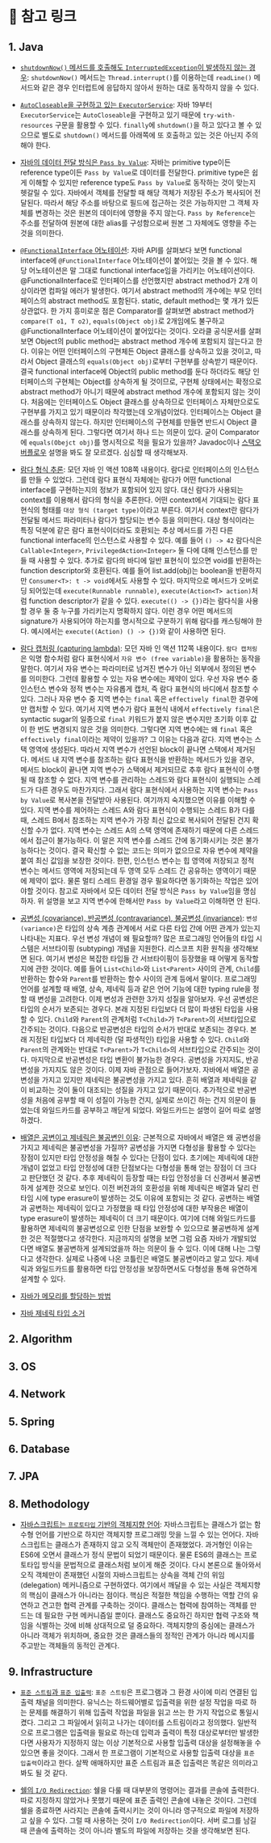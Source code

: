 # 🔗 참고 링크

## 1. Java

- [`shutdownNow()` 메서드를 호출해도 `InterruptedException`이 발생하지 않는 경우](https://stackoverflow.com/questions/70433737/threadpoolexecutor-shutdownnow-not-throwing-interruptedexception-in-thread): `shutdownNow()` 메서드는 `Thread.interrupt()`를 이용하는데 `readLine()` 메서드와 같은 경우 인터럽트에 응답하지 않아서 원하는 대로 동작하지 않을 수 있다.

- [`AutoCloseable`을 구현하고 있는 `ExecutorService`](https://stackoverflow.com/questions/41393417/why-does-the-executorservice-interface-not-implement-autocloseable): 자바 19부터 `ExecutorService`는 `AutoCloseable`을 구현하고 있기 때문에 `try-with-resources` 구문을 활용할 수 있다. `finally`에 `shutdown()`을 하고 있다고 볼 수 있으므로 별도로 `shutdown()` 메서드를 아래쪽에 또 호출하고 있는 것은 아닌지 주의해야 한다.

- [자바의 데이터 전달 방식은 `Pass by Value`](https://mangkyu.tistory.com/107): 자바는 primitive type이든 reference type이든 `Pass by Value`로 데이터를 전달한다. primitive type은 쉽게 이해할 수 있지만 reference type도 `Pass by Value`로 동작하는 것이 맞는지 헷갈릴 수 있다. 자바에서 객체를 전달할 때 해당 객체가 저장된 주소가 복사되어 전달된다. 따라서 해당 주소를 바탕으로 필드에 접근하는 것은 가능하지만 그 객체 자체를 변경하는 것은 원본의 데이터에 영향을 주지 않는다. `Pass by Reference`는 주소를 전달하여 원본에 대한 alias를 구성함으로써 원본 그 자체에도 영향을 주는 것을 의미한다.

- [`@FunctionalInterface` 어노테이션](https://docs.oracle.com/javase/8/docs/api/java/lang/FunctionalInterface.html): 자바 API를 살펴보다 보면 functional interface에 `@FunctionalInterface` 어노테이션이 붙어있는 것을 볼 수 있다. 해당 어노테이션은 말 그대로 functional interface임을 가리키는 어노테이션이다. @FunctionalInterface로 인터페이스를 선언했지만 abstract method가 2개 이상이라면 컴파일 에러가 발생한다. 여기서 abstract method의 개수에는 부모 인터페이스의 abstract method도 포함된다. static, default method는 몇 개가 있든 상관없다. 한 가지 흥미로운 점은 Comparator를 살펴보면 abstract method가 `compare(T o1, T o2)`, `equals(Object obj)`로 2개임에도 불구하고 @FunctionalInterface 어노테이션이 붙어있다는 것이다. 오라클 공식문서를 살펴보면 Object의 public method는 abstract method 개수에 포함되지 않는다고 한다. 이유는 어떤 인터페이스의 구현체든 Object 클래스를 상속하고 있을 것이고, 따라서 Object 클래스의 `equals(Object obj)`로부터 구현부를 상속받기 때문이다. 결국 functional interface에 Object의 public method를 둔다 하더라도 해당 인터페이스의 구현체는 Object를 상속하게 될 것이므로, 구현체 상태에서는 확정으로 abstract method가 아니기 때문에 abstract method 개수에 포함되지 않는 것이다. 처음에는 인터페이스도 Object 클래스를 상속하므로 인터페이스 자체만으로도 구현부를 가지고 있기 때문이라 착각했는데 오개념이었다. 인터페이스는 Object 클래스를 상속하지 않는다. 하지만 인터페이스의 구현체를 만들면 반드시 Object 클래스를 상속하게 된다. 그렇다면 여기서 하나 드는 의문이 있다. 굳이 Comparator에 `equals(Obejct obj)`를 명시적으로 적을 필요가 있을까? Javadoc이나 [스택오버플로우](https://stackoverflow.com/questions/11013850/why-does-comparator-declare-equals) 설명을 봐도 잘 모르겠다. 심심할 때 생각해보자.

- [람다 형식 추론](https://seoarc.tistory.com/86): 모던 자바 인 액션 108쪽 내용이다. 람다로 인터페이스의 인스턴스를 만들 수 있었다. 그런데 람다 표현식 자체에는 람다가 어떤 functional interface를 구현하는지의 정보가 포함되어 있지 않다. 대신 람다가 사용되는 context를 이용해서 람다의 형식을 추론한다. 어떤 context에서 기대되는 람다 표현식의 형태를 `대상 형식 (target type)`이라고 부른다. 여기서 context란 람다가 전달될 메서드 파라미터나 람다가 할당되는 변수 등을 의미한다. 대상 형식이라는 특징 덕분에 같은 람다 표현식이더라도 호환되는 추상 메서드를 가진 다른 functional interface의 인스턴스로 사용할 수 있다. 예를 들어 `() -> 42` 람다식은 `Callable<Integer>`, `PrivilegedAction<Integer>` 둘 다에 대해 인스턴스를 만들 때 사용할 수 있다. 추가로 람다의 바디에 일반 표현식이 있으면 void를 반환하는 function descriptor와 호환된다. 예를 들어 list.add(obj)는 boolean을 반환하지만 `Consumer<T>: t -> void`에서도 사용할 수 있다. 마지막으로 메서드가 오버로딩 되어있는데 `execute(Runnable runnable)`, `execute(Action<T> action)`처럼 function descriptor가 같을 수 있다. `execute(() -> {})`라는 람다식을 사용할 경우 둘 중 누구를 가리키는지 명확하지 않다. 이런 경우 어떤 메서드의 signature가 사용되어야 하는지를 명시적으로 구분하기 위해 람다를 캐스팅해야 한다. 예시에서는 `execute((Action) () -> {})`와 같이 사용하면 된다.

- [람다 캡처링 (capturing lambda)](https://vagabond95.me/posts/lambda-with-final/): 모던 자바 인 액션 112쪽 내용이다. `람다 캡처링`은 익명 함수처럼 람다 표현식에서 `자유 변수 (free variable)`을 활용하는 동작을 말한다. 여기서 자유 변수는 파라미터로 넘겨진 변수가 아닌 외부에서 정의된 변수를 의미한다. 그런데 활용할 수 있는 자유 변수에는 제약이 있다. 우선 자유 변수 중 인스턴스 변수와 정적 변수는 자유롭게 캡처, 즉 람다 표현식의 바디에서 참조할 수 있다. 그러나 자유 변수 중 지역 변수는 `final` 혹은 `effectively final`한 경우에만 캡처할 수 있다. 여기서 지역 변수가 람다 표현식 내에서 `effectively final`은 syntactic sugar의 일종으로 `final` 키워드가 붙지 않은 변수지만 초기화 이후 값이 한 번도 변경되지 않은 것을 의미한다. 그렇다면 지역 변수에는 왜 `final` 혹은 `effectively final`이라는 제약이 있을까? 그 이유는 다음과 같다. 지역 변수는 스택 영역에 생성된다. 따라서 지역 변수가 선언된 block이 끝나면 스택에서 제거된다. 메서드 내 지역 변수를 참조하는 람다 표현식을 반환하는 메서드가 있을 경우, 메서드 block이 끝나면 지역 변수가 스택에서 제거되므로 추후 람다 표현식이 수행될 때 참조할 수 없다. 지역 변수를 관리하는 스레드와 람다 표현식이 실행되는 스레드가 다른 경우도 마찬가지다. 그래서 람다 표현식에서 사용하는 지역 변수는 `Pass by Value`로 복사본을 전달받아 사용된다. 여기까지 숙지했으면 이유를 이해할 수 있다. 지역 변수를 제어하는 스레드 A와 람다 표현식이 수행되는 스레드 B가 다를 때, 스레드 B에서 참조하는 지역 변수가 가장 최신 값으로 복사되어 전달된 건지 확신할 수가 없다. 지역 변수는 스레드 A의 스택 영역에 존재하기 때문에 다른 스레드에서 접근이 불가능하다. 이 말은 지역 변수를 스레드 간에 동기화시키는 것은 불가능하다는 것이다. 결국 확신할 수 없는 코드는 의미가 없으므로 자유 변수에 제약을 붙여 최신 값임을 보장한 것이다. 한편, 인스턴스 변수는 힙 영역에 저장되고 정적 변수는 메서드 영역에 저장되는데 두 영역 모두 스레드 간 공유하는 영역이기 때문에 제약이 없다. 물론 멀티 스레드 환경일 경우 필요하다면 동기화하는 작업은 있어야할 것이다. 참고로 자바에서 모든 데이터 전달 방식은 `Pass by Value`임을 명심하자. 위 설명을 보고 지역 변수에 한해서만 `Pass by Value`라고 이해하면 안 된다.

- [공변성 (covariance), 반공변성 (contravariance), 불공변성 (invariance)](https://learn.microsoft.com/ko-kr/dotnet/standard/generics/covariance-and-contravariance): `변성 (variance)`은 타입의 상속 계층 관계에서 서로 다른 타입 간에 어떤 관계가 있는지 나타내는 지표다. 우선 변성 개념이 왜 필요할까? 많은 프로그래밍 언어들의 타입 시스템은 서브타이핑 (subtyping) 개념을 지원한다. 리스코프 치환 원칙을 생각해보면 된다. 여기서 변성은 복잡한 타입들 간 서브타이핑이 등장했을 때 어떻게 동작할지에 관한 것이다. 예를 들어 `List<Child>`와 `List<Parent>` 사이의 관계, `Child`를 반환하는 함수와 `Parent`를 반환하는 함수 사이의 관계 등에서 말이다. 프로그래밍 언어를 설계할 때 배열, 상속, 제네릭 등과 같은 언어 기능에 대한 typing rule을 정할 때 변성을 고려한다. 이제 변성과 관련한 3가지 성질을 알아보자. 우선 공변성은 타입의 순서가 보존되는 경우다. 본래 지정된 타입보다 더 많이 파생된 타입을 사용할 수 있다. `Child`와 `Parent`의 관계처럼 `T<Child>`가 `T<Parent>`의 서브타입으로 간주되는 것이다. 다음으로 반공변성은 타입의 순서가 반대로 보존되는 경우다. 본래 지정된 타입보다 더 제네릭한 (덜 파생적인) 타입을 사용할 수 있다. `Child`와 `Parent`의 관계와는 반대로 `T<Parent>`가 `T<Child>`의 서브타입으로 간주되는 것이다. 마지막으로 반공변성은 타입 변환이 불가능한 경우다. 공변성을 가지지도, 반공변성을 가지지도 않은 것이다. 이제 자바 관점으로 들어가보자. 자바에서 배열은 공변성을 가지고 있지만 제네릭은 불공변성을 가지고 있다. 흔히 배열과 제네릭을 같이 비교하는 것이 둘이 대조되는 성질을 가지고 있기 때문이다. 추가적으로 반공변성을 처음에 공부할 때 이 성질이 가능한 건지, 실제로 쓰이긴 하는 건지 의문이 들었는데 와일드카드를 공부하고 깨닫게 되었다. 와일드카드는 설명이 길어 따로 설명하겠다.

- [배열은 공변이고 제네릭은 불공변인 이유](https://stackoverflow.com/questions/18666710/why-are-arrays-covariant-but-generics-are-invariant): 근본적으로 자바에서 배열은 왜 공변성을 가지고 제네릭은 불공변성을 가질까? 공변성을 가지면 다형성을 활용할 수 있다는 장점이 있지만 타입 안정성을 해칠 수 있다는 단점이 있다. 초기에는 제네릭에 대한 개념이 없었고 타입 안정성에 대한 단점보다는 다형성을 통해 얻는 장점이 더 크다고 판단했던 것 같다. 추후 제네릭이 등장할 때는 타입 안정성을 더 신경써서 불공변하게 설계한 것으로 보인다. 이전 버전과의 호환성을 위해 제네릭은 배열과 달리 런타임 시에 type erasure이 발생하는 것도 이유에 포함되는 것 같다. 공변하는 배열과 공변하는 제네릭이 있다고 가정했을 때 타입 안정성에 대한 부작용은 배열이 type erasure이 발생하는 제네릭이 더 크기 때문이다. 여기에 더해 와일드카드를 활용하면 제네릭의 불공변성으로 인한 단점을 보완할 수 있으므로 불공변하게 설계한 것은 적절했다고 생각한다. 지금까지의 설명을 보면 그럼 요즘 자바가 개발되었다면 배열도 불공변하게 설계되었을까 하는 의문이 들 수 있다. 이에 대해 나는 그렇다고 생각한다. 실제로 나중에 나온 코틀린은 배열도 불공변이라고 알고 있다. 제네릭과 와일드카드를 활용하면 타입 안정성을 보장하면서도 다형성을 통해 유연하게 설계할 수 있다.

- [자바가 메모리를 할당하는 방법](https://tangoblog.tistory.com/m/14)

- [자바 제네릭 타입 소거](https://inpa.tistory.com/entry/JAVA-%E2%98%95-%EC%A0%9C%EB%84%A4%EB%A6%AD-%ED%83%80%EC%9E%85-%EC%86%8C%EA%B1%B0-%EC%BB%B4%ED%8C%8C%EC%9D%BC-%EA%B3%BC%EC%A0%95-%EC%95%8C%EC%95%84%EB%B3%B4%EA%B8%B0)

## 2. Algorithm

## 3. OS

## 4. Network

## 5. Spring

## 6. Database

## 7. JPA

## 8. Methodology

- [자바스크립트는 `프로토타입` 기반의 객체지향 언어](https://yozm.wishket.com/magazine/detail/1396/): 자바스크립트는 클래스가 없는 함수형 언어를 기반으로 하지만 객체지향 프로그래밍 맛을 느낄 수 있는 언어다. 자바스크립트는 클래스가 존재하지 않고 오직 객체만이 존재했었다. 과거형인 이유는 ES6에 오면서 클래스가 정식 문법이 되었기 때문이다. 물론 ES6의 클래스는 프로토타입 방식을 문법적으로 클래스처럼 보이게 해준 것이다. 다시 본론으로 돌아와서 오직 객체만이 존재했던 시절의 자바스크립트는 상속을 객체 간의 위임 (delegation) 메커니즘으로 구현하였다. 여기에서 깨달을 수 있는 사실은 객체지향의 핵심이 클래스가 아니라는 점이다. 핵심은 적절한 책임을 수행하는 역할 간의 유연하고 견고한 협력 관계를 구축하는 것이다. 클래스는 협력에 참여하는 객체를 만드는 데 필요한 구현 메커니즘일 뿐이다. 클래스도 중요하긴 하지만 협력 구조와 책임을 식별하는 것에 비해 상대적으로 덜 중요하다. 객체지향의 중심에는 클래스가 아니라 객체가 위치하며, 중요한 것은 클래스들의 정적인 관계가 아니라 메시지를 주고받는 객체들의 동적인 관계다.

## 9. Infrastructure

- [`표준 스트림`과 `표준 입출력`](https://shoark7.github.io/programming/knowledge/what-is-standard-stream): `표준 스트림`은 프로그램과 그 환경 사이에 미리 연결된 입출력 채널을 의미한다. 유닉스는 하드웨어별로 입출력을 위한 설정 작업을 따로 하는 문제를 해결하기 위해 입출력 작업을 파일을 읽고 쓰는 한 가지 작업으로 통일시켰다. 그리고 그 파일에서 읽히고 나가는 데이터를 스트림이라고 정의했다. 일반적으로 프로그램은 입출력을 필요로 하는데 입력과 출력이 특정 대상로부터만 발생한다면 사용자가 지정하지 않는 이상 기본적으로 사용할 입출력 대상을 설정해놓을 수 있으면 좋을 것이다. 그래서 한 프로그램이 기본적으로 사용할 입출력 대상을 `표준 입출력`이라고 한다. 살짝 애매하지만 표준 스트림과 표준 입출력은 똑같은 의미라고 봐도 될 것 같다.

- [쉘의 `I/O Redirection`](https://shoark7.github.io/programming/shell-programming/IO-Redirection-in-Shell): 쉘을 다룰 때 대부분의 명령어는 결과를 콘솔에 출력한다. 따로 지정하지 않았거나 못했기 때문에 표준 출력인 콘솔에 내놓은 것이다. 그런데 쉘을 종료하면 사라지는 콘솔에 출력시키는 것이 아니라 영구적으로 파일에 저장하고 싶을 수 있다. 그럴 때 사용하는 것이 `I/O Redirection`이다. 서버 로그를 남길 때 콘솔에 출력하는 것이 아니라 별도의 파일에 저장하는 것을 생각해보면 된다.
